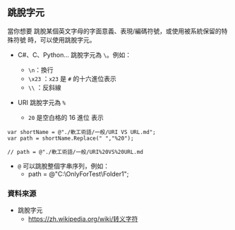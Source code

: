 ## 跳脫字元

當你想要 跳脫某個英文字母的字面意義、表現/編碼符號，或使用被系統保留的特殊符號 時，可以使用跳脫字元。

* C#、C、Python... 跳脫字元為 `\`。例如：
  * `\n`：換行
  * `\x23` ：`x23` 是 `#` 的十六進位表示
  * `\\` ：反斜線

* URI 跳脫字元為 `%`
  * `20` 是空白格的 16 進位 表示
```
var shortName = @"./軟工術語/一般/URI VS URL.md";
var path = shortName.Replace(" ","%20"); 

// path = @"./軟工術語/一般/URI%20VS%20URL.md
```

* `@` 可以跳脫整個字串序列，例如：
  * path = @"C:\OnlyForTest\Folder1";
 
 
### 資料來源

* 跳脫字元
  * https://zh.wikipedia.org/wiki/转义字符